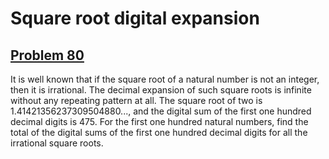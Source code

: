 # Square root digital expansion
## [Problem 80](https://projecteuler.net/problem=80)
It is well known that if the square root of a natural number is not an integer, then it is irrational. The decimal expansion of such square roots is infinite without any repeating pattern at all.
The square root of two is 1.41421356237309504880..., and the digital sum of the first one hundred decimal digits is 475.
For the first one hundred natural numbers, find the total of the digital sums of the first one hundred decimal digits for all the irrational square roots.
